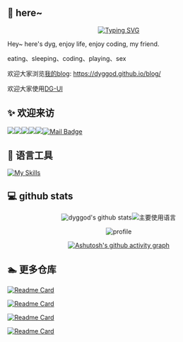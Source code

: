 <!--
 * @Author: Yinggang.Dong
 * @Date: 2022-07-26 09:41:33
 * @LastEditors: Yinggang.Dong
 * @LastEditTime: 2022-07-27 09:49:52
 * @FilePath: \dyggod\README.md
 * @Description: 
-->
## 👋 here~

<div align="center">

[![Typing SVG](https://readme-typing-svg.herokuapp.com?lines=eat%E3%80%81sleep%E3%80%81+coding%E3%80%81+play)](https://git.io/typing-svg)

</div>

Hey~ here's dyg, enjoy life, enjoy coding, my friend.

eating、sleeping、coding、playing、sex

欢迎大家浏览[我的blog](https://dyggod.github.io/blog/): https://dyggod.github.io/blog/ 

欢迎大家使用[DG-UI](https://dyggod.github.io/dg-ui/)

## ✨ 欢迎来访

![](https://visitor-badge.laobi.icu/badge?page_id=dyggod.dyggod)![](https://badges.pufler.dev/years/dyggod)![](https://badges.pufler.dev/repos/dyggod)![](https://badges.pufler.dev/commits/monthly/dyggod)![](https://img.shields.io/github/followers/dyggod?label=Followers)[![Mail Badge](https://img.shields.io/badge/-dyggod@163.com-c14438?style=flat&logo=Gmail&logoColor=white&link=mailto:dyggod@163.com)](mailto:dyggod@163.com)

## 🧰 语言工具

[![My Skills](https://skillicons.dev/icons?i=vue,react,js,ts,nodejs,nestjs,vite,webpack,css,sass,tailwind,mongodb,mysql,grafana,jest,md,git,github&theme=light)](https://skillicons.dev)

## 💻 github stats

<div align="center">

![dyggod's github stats](https://github-readme-stats.vercel.app/api?username=dyggod&hide_title=false&hide_border=true&show_icons=true&include_all_commits=true&line_height=20&bg_color=0,EC6C6C,FFD479,FFFC79,73FA79&theme=graywhite&locale=cn)![主要使用语言](https://github-readme-stats.vercel.app/api/top-langs/?username=dyggod&hide_title=false&hide_border=true&layout=compact&bg_color=0,73FA79,73FDFF,D783FF&theme=graywhite&locale=cn)

![profile](https://github-profile-trophy.vercel.app/?username=dyggod&theme=algolia&column=8)

[![Ashutosh's github activity graph](https://activity-graph.herokuapp.com/graph?username=dyggod&bg_color=ffffff&color=2f90da&line=3394f0&point=09c338&area=true&hide_border=true)](https://github.com/ashutosh00710/github-readme-activity-graph)

</div>

## 🏊 更多仓库

[![Readme Card](https://github-readme-stats.vercel.app/api/pin/?username=dyggod&repo=vue2-template&show_owner=true&&theme=cobalt)](https://github.com/dyggod/vue2-template)

[![Readme Card](https://github-readme-stats.vercel.app/api/pin/?username=dyggod&repo=packbox&show_owner=true&&theme=cobalt)](https://github.com/dyggod/packbox)

[![Readme Card](https://github-readme-stats.vercel.app/api/pin/?username=dyggod&repo=YunNiao&show_owner=true&&theme=cobalt)](https://github.com/dyggod/YunNiao)

[![Readme Card](https://github-readme-stats.vercel.app/api/pin/?username=dyggod&repo=nest-fluebot&show_owner=true&&theme=cobalt)](https://github.com/dyggod/nest-fluebot)
